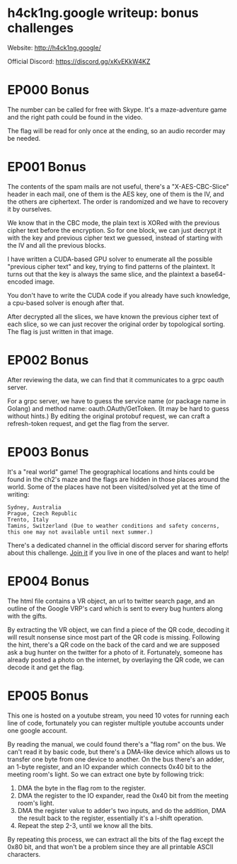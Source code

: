 # h4ck1ng.google writeup: bonus challenges

Website: http://h4ck1ng.google/

Official Discord: https://discord.gg/xKvEKkW4KZ

# EP000 Bonus

The number can be called for free with Skype. It's a maze-adventure game and the right path could be found in the video. 

The flag will be read for only once at the ending, so an audio recorder may be needed.

# EP001 Bonus

The contents of the spam mails are not useful, there's a "X-AES-CBC-Slice" header in each mail, one of them is the AES key, one of them is the IV, and the others are ciphertext. The order is randomized and we have to recovery it by ourselves.

We know that in the CBC mode, the plain text is XORed with the previous cipher text before the encryption. So for one block, we can just decrypt it with the key and previous cipher text we guessed, instead of starting with the IV and all the previous blocks.

I have written a CUDA-based GPU solver to enumerate all the possible "previous cipher text" and key, trying to find patterns of the plaintext. It turns out that the key is always the same slice, and the plaintext a base64-encoded image. 

You don't have to write the CUDA code if you already have such knowledge, a cpu-based solver is enough after that.

After decrypted all the slices, we have known the previous cipher text of each slice, so we can just recover the original order by topological sorting. The flag is just written in that image.


# EP002 Bonus

After reviewing the data, we can find that it communicates to a grpc oauth server. 

For a grpc server, we have to guess the service name (or package name in Golang) and method name: oauth.OAuth/GetToken. (It may be hard to guess without hints.) By editing the original protobuf request, we can craft a refresh-token request, and get the flag from the server.

# EP003 Bonus

It's a "real world" game! The geographical locations and hints could be found in the ch2's maze and the flags are hidden in those places around the world. Some of the places have not been visited/solved yet at the time of writing:

```
Sydney, Australia
Prague, Czech Republic
Trento, Italy
Tamins, Switzerland (Due to weather conditions and safety concerns, this one may not available until next summer.)
```

There's a dedicated channel in the official discord server for sharing efforts about this challenge. [Join it](https://discord.gg/xKvEKkW4KZ) if you live in one of the places and want to help!

# EP004 Bonus

The html file contains a VR object, an url to twitter search page, and an outline of the Google VRP's card which is sent to every bug hunters along with the gifts. 

By extracting the VR object, we can find a piece of the QR code, decoding it will result nonsense since most part of the QR code is missing. Following the hint, there's a QR code on the back of the card and we are supposed ask a bug hunter on the twitter for a photo of it. Fortunately, someone has already posted a photo on the internet, by overlaying the QR code, we can decode it and get the flag.

# EP005 Bonus

This one is hosted on a youtube stream, you need 10 votes for running each line of code, fortunately you can register multiple youtube accounts under one google account.

By reading the manual, we could found there's a "flag rom" on the bus. We can't read it by basic code, but there's a DMA-like device which allows us to transfer one byte from one device to another. On the bus there's an adder, an 1-byte register, and an IO expander which connects 0x40 bit to the meeting room's light. So we can extract one byte by following trick:

1. DMA the byte in the flag rom to the register.
2. DMA the register to the IO expander, read the 0x40 bit from the meeting room's light.
3. DMA the register value to adder's two inputs, and do the addition, DMA the result back to the register, essentially it's a l-shift operation.
4. Repeat the step 2-3, until we know all the bits.


By repeating this process, we can extract all the bits of the flag except the 0x80 bit, and that won't be a problem since they are all printable ASCII characters.